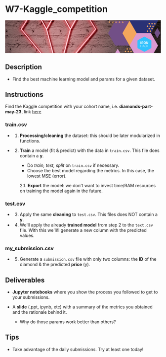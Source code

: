 # W7-Kaggle_competition

![portada](https://github.com/Ironhack-Data-Madrid-Enero-2021/W7-Kaggle_competition/blob/main/images/PORTADA.jpg)

## Description

- Find the best machine learning model and params for a given dataset. 

## Instructions

Find the Kaggle competition with your cohort name, i.e. **diamonds-part-may-23**, link [here](https://www.kaggle.com/competitions/diamonds-part-may-23/overview)
### train.csv
* 1. **Processing/cleaning** the dataset: this should be later modularized in functions.
* 2. **Train** a model (fit & predict) with the data in `train.csv`. This file does contain a **y**. 
        - Do *train, test, split* on `train.csv` if necessary.
        - Choose the best model regarding the metrics. In this case, the lowest MSE (error).

        2.1. **Export** the model: we don't want to invest time/RAM resources on training the model again in the future.

### test.csv
* 3. Apply the same **cleaning** to `test.csv`. This files does NOT contain a **y**.
* 4. We'll apply the already **trained model** from step 2 to the `text.csv` file. With this we'lñl generate a new column with the predicted values.  

### my_submission.csv
* 5. Generate a `submission.csv` file with only two columns: the **ID** of the diamond & the predicted **price** (y).


## Deliverables

- **Jupyter notebooks** where you show the process you followed to get to your submissions.

- A **slide** (.ppt, ipynb, etc) with a summary of the metrics you obtained and the rationale behind it. 
    - Why do those params work better than others?

## Tips
- Take advantage of the daily submissions. Try at least one today!
